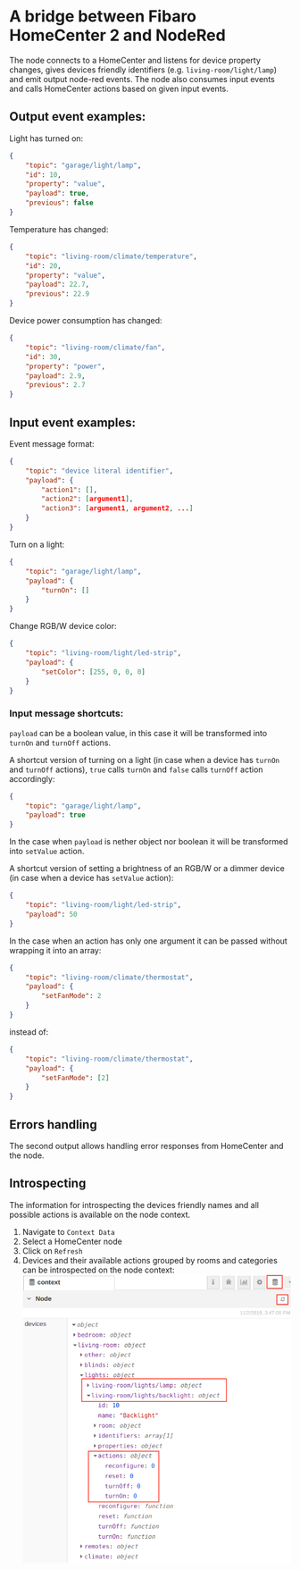 # A bridge between Fibaro HomeCenter 2 and NodeRed

The node connects to a HomeCenter and listens for device property changes, gives devices  friendly identifiers (e.g. `living-room/light/lamp`) and emit output node-red events.
The node also consumes input events and calls HomeCenter actions based on given input events. 

## Output event examples:

Light has turned on:
```json
{
    "topic": "garage/light/lamp",
    "id": 10,
    "property": "value",
    "payload": true,
    "previous": false
}
```

Temperature has changed:
```json
{
    "topic": "living-room/climate/temperature",
    "id": 20,
    "property": "value",
    "payload": 22.7,
    "previous": 22.9
}
```

Device power consumption has changed:
```json
{
    "topic": "living-room/climate/fan",
    "id": 30,
    "property": "power",
    "payload": 2.9,
    "previous": 2.7
}
```

## Input event examples:

Event message format:
```json
{
    "topic": "device literal identifier",
    "payload": {
        "action1": [],
        "action2": [argument1],
        "action3": [argument1, argument2, ...]
    }
}
```

 Turn on a light:
```json
{
    "topic": "garage/light/lamp",
    "payload": {
        "turnOn": []
    }
}
```

Change RGB/W device color:
```json
{
    "topic": "living-room/light/led-strip",
    "payload": {
        "setColor": [255, 0, 0, 0]
    }
}
```

### Input message shortcuts:
`payload` can be a boolean value, in this case it will be transformed into `turnOn` and `turnOff` actions.

A shortcut version of turning on a light (in case when a device has `turnOn` and `turnOff` actions), `true` calls `turnOn` and `false` calls `turnOff` action accordingly:

```json
{
    "topic": "garage/light/lamp",
    "payload": true
}
```
In the case when `payload` is nether object nor boolean it will be transformed into `setValue` action. 

A shortcut version of setting a brightness of an RGB/W or a dimmer device (in case when a device has `setValue` action):

```json
{
    "topic": "living-room/light/led-strip",
    "payload": 50
}
```

In the case when an action has only one argument it can be passed without wrapping it into an array:
```json
{
    "topic": "living-room/climate/thermostat",
    "payload": {
        "setFanMode": 2    
    } 
}
```
instead of:
```json
{
    "topic": "living-room/climate/thermostat",
    "payload": {
        "setFanMode": [2]    
    } 
}
```


## Errors handling
The second output allows handling error responses from HomeCenter and the node.

## Introspecting
The information for introspecting the devices friendly names and all possible actions is available on the node context.
1) Navigate to `Context Data`
2) Select a HomeCenter node
3) Click on `Refresh` 
4) Devices and their available actions grouped by rooms and categories can be introspected on the node context: ![nodered ui sidebar tabs](images/introspecting.png)

